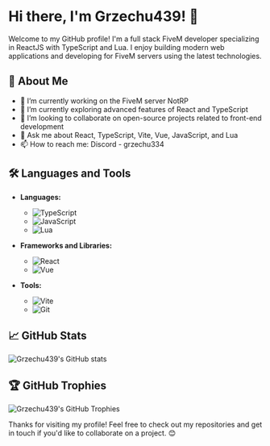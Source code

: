 # Hi there, I'm Grzechu439! 👋

Welcome to my GitHub profile! I'm a full stack FiveM developer specializing in ReactJS with TypeScript and Lua. I enjoy building modern web applications and developing for FiveM servers using the latest technologies.

## 🚀 About Me

- 🔭 I’m currently working on the FiveM server NotRP
- 🌱 I’m currently exploring advanced features of React and TypeScript
- 👯 I’m looking to collaborate on open-source projects related to front-end development
- 💬 Ask me about React, TypeScript, Vite, Vue, JavaScript, and Lua
- 📫 How to reach me: Discord - grzechu334

## 🛠️ Languages and Tools

- **Languages:** 
  - ![TypeScript](https://img.shields.io/badge/TypeScript-3178C6?style=for-the-badge&logo=typescript&logoColor=white)
  - ![JavaScript](https://img.shields.io/badge/JavaScript-F7DF1E?style=for-the-badge&logo=javascript&logoColor=black)
  - ![Lua](https://img.shields.io/badge/Lua-2C2D72?style=for-the-badge&logo=lua&logoColor=white)

- **Frameworks and Libraries:**
  - ![React](https://img.shields.io/badge/React-61DAFB?style=for-the-badge&logo=react&logoColor=black)
  - ![Vue](https://img.shields.io/badge/Vue-4FC08D?style=for-the-badge&logo=vue.js&logoColor=white)

- **Tools:**
  - ![Vite](https://img.shields.io/badge/Vite-646CFF?style=for-the-badge&logo=vite&logoColor=white)
  - ![Git](https://img.shields.io/badge/Git-F05032?style=for-the-badge&logo=git&logoColor=white)

## 📈 GitHub Stats

![Grzechu439's GitHub stats](https://github-readme-stats.vercel.app/api?username=Grzechu439&show_icons=true&theme=radical)

## 🏆 GitHub Trophies

![Grzechu439's GitHub Trophies](https://github-profile-trophy.vercel.app/?username=Grzechu439&theme=onedark)


Thanks for visiting my profile! Feel free to check out my repositories and get in touch if you'd like to collaborate on a project. 😊